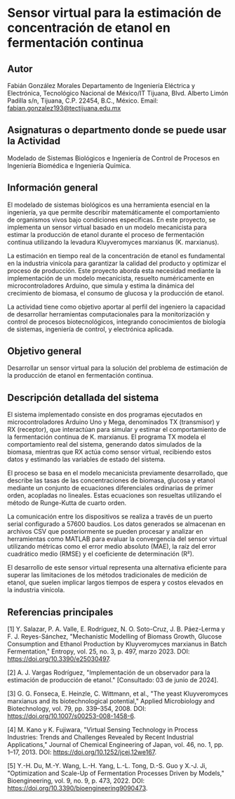 

# Sensor virtual para la estimación de concentración de etanol en fermentación continua

## Autor
Fabián González Morales
Departamento de Ingeniería Eléctrica y Electrónica, Tecnológico Nacional de México/IT Tijuana, Blvd. Alberto Limón Padilla s/n, Tijuana, C.P. 22454, B.C., México. Email: fabian.gonzalez193@tectijuana.edu.mx
## Asignaturas o departmento donde se puede usar la Actividad
Modelado de Sistemas Biológicos e Ingeniería de Control de Procesos en Ingeniería Biomédica e Ingeniería Química.

## Información general
El modelado de sistemas biológicos es una herramienta esencial en la ingeniería, ya que permite describir matemáticamente el comportamiento de organismos vivos bajo condiciones específicas. En este proyecto, se implementa un sensor virtual basado en un modelo mecanicista para estimar la producción de etanol durante el proceso de fermentación continua utilizando la levadura Kluyveromyces marxianus (K. marxianus).

La estimación en tiempo real de la concentración de etanol es fundamental en la industria vinícola para garantizar la calidad del producto y optimizar el proceso de producción. Este proyecto aborda esta necesidad mediante la implementación de un modelo mecanicista, resuelto numéricamente en microcontroladores Arduino, que simula y estima la dinámica del crecimiento de biomasa, el consumo de glucosa y la producción de etanol.

La actividad tiene como objetivo aportar al perfil del ingeniero la capacidad de desarrollar herramientas computacionales para la monitorización y control de procesos biotecnológicos, integrando conocimientos de biología de sistemas, ingeniería de control, y electrónica aplicada.

## Objetivo general
Desarrollar un sensor virtual para la solución del problema de estimación de la producción de etanol en fermentación continua.  

## Descripción detallada del sistema
El sistema implementado consiste en dos programas ejecutados en microcontroladores Arduino Uno y Mega, denominados TX (transmisor) y RX (receptor), que interactúan para simular y estimar el comportamiento de la fermentación continua de K. marxianus. El programa TX modela el comportamiento real del sistema, generando datos simulados de la biomasa, mientras que RX actúa como sensor virtual, recibiendo estos datos y estimando las variables de estado del sistema.

El proceso se basa en el modelo mecanicista previamente desarrollado, que describe las tasas de las concentraciones de biomasa, glucosa y etanol mediante un conjunto de ecuaciones diferenciales ordinarias de primer orden, acopladas no lineales. Estas ecuaciones son resueltas utilizando el método de Runge-Kutta de cuarto orden.

La comunicación entre los dispositivos se realiza a través de un puerto serial configurado a 57600 baudios. Los datos generados se almacenan en archivos CSV que posteriormente se pueden procesar y analizar en herramientas como MATLAB para evaluar la convergencia del sensor virtual utilizando métricas como el error medio absoluto (MAE), la raíz del error cuadrático medio (RMSE) y el coeficiente de determinación (R²).

El desarrollo de este sensor virtual representa una alternativa eficiente para superar las limitaciones de los métodos tradicionales de medición de etanol, que suelen implicar largos tiempos de espera y costos elevados en la industria vinícola.

## Referencias principales
[1] Y. Salazar, P. A. Valle, E. Rodríguez, N. O. Soto-Cruz, J. B. Páez-Lerma y F. J. Reyes-Sánchez, "Mechanistic Modelling of Biomass Growth, Glucose Consumption and Ethanol Production by Kluyveromyces marxianus in Batch Fermentation," Entropy, vol. 25, no. 3, p. 497, marzo 2023. DOI: https://doi.org/10.3390/e25030497.

[2] A. J. Vargas Rodríguez, "Implementación de un observador para la estimación de producción de etanol." [Consultado: 03 de junio de 2024].

[3] G. G. Fonseca, E. Heinzle, C. Wittmann, et al., "The yeast Kluyveromyces marxianus and its biotechnological potential," Applied Microbiology and Biotechnology, vol. 79, pp. 339–354, 2008. DOI: https://doi.org/10.1007/s00253-008-1458-6.

[4] M. Kano y K. Fujiwara, "Virtual Sensing Technology in Process Industries: Trends and Challenges Revealed by Recent Industrial Applications," Journal of Chemical Engineering of Japan, vol. 46, no. 1, pp. 1–17, 2013. DOI: https://doi.org/10.1252/jcej.12we167.

[5] Y.-H. Du, M.-Y. Wang, L.-H. Yang, L.-L. Tong, D.-S. Guo y X.-J. Ji, "Optimization and Scale-Up of Fermentation Processes Driven by Models," Bioengineering, vol. 9, no. 9, p. 473, 2022. DOI: https://doi.org/10.3390/bioengineering9090473.